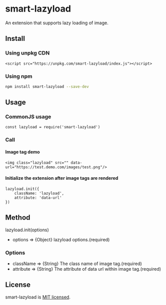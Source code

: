 # smart-lazyload
An extension that supports lazy loading of image.

## Install
### Using unpkg CDN
```
<script src="https://unpkg.com/smart-lazyload/index.js"></script>
```

### Using npm
```bash
npm install smart-lazyload --save-dev
```

## Usage

### CommonJS usage
```
const lazyload = require('smart-lazyload')
```

### Call

#### Image tag demo
```
<img class="lazyload" src="" data-url="https://test.demo.com/images/test.png"/>
```
#### Initialize the extension after image tags are rendered
```
lazyload.init({
    className: 'lazyload',
    attribute: 'data-url'
})
```

## Method
lazyload.init(options)
- options => {Object} lazyload options.(required)

### Options
- className => {String} The class name of image tag.(required)
- attribute => {String} The attribute of data url within image tag.(required)

## License
smart-lazyload is [MIT licensed](https://github.com/AmoyDreamer/smart-lazyload/blob/master/LICENSE).
